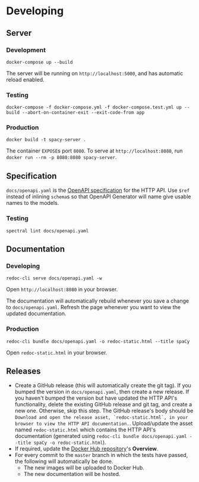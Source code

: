 # Developing

## Server

### Development

```
docker-compose up --build
```

The server will be running on `http://localhost:5000`, and has automatic reload enabled.

### Testing

```
docker-compose -f docker-compose.yml -f docker-compose.test.yml up --build --abort-on-container-exit --exit-code-from app
```

### Production

```
docker build -t spacy-server .
```

The container `EXPOSE`s port `8080`. To serve at `http://localhost:8080`, run `docker run --rm -p 8080:8080 spacy-server`.

## Specification

`docs/openapi.yaml` is the [OpenAPI specification](https://swagger.io/specification/) for the HTTP API. Use `$ref` instead of inlining `schema`s so that OpenAPI Generator will name give usable names to the models.

### Testing

`spectral lint docs/openapi.yaml`

## Documentation

### Developing

`redoc-cli serve docs/openapi.yaml -w`

Open `http://localhost:8080` in your browser. 

The documentation will automatically rebuild whenever you save a change to `docs/openapi.yaml`. Refresh the page whenever you want to view the updated documentation.

### Production

`redoc-cli bundle docs/openapi.yaml -o redoc-static.html --title spaCy`

Open `redoc-static.html` in your browser.

## Releases

- Create a GitHub release (this will automatically create the git tag). If you bumped the version in `docs/openapi.yaml`, then create a new release. If you haven't bumped the version but have updated the HTTP API's functionality, delete the existing GitHub release and git tag, and create a new one. Otherwise, skip this step. The GitHub release's body should be ```Download and open the release asset, `redoc-static.html`, in your browser to view the HTTP API documentation.```. Upload/update the asset named `redoc-static.html` which contains the HTTP API's documentation (generated using `redoc-cli bundle docs/openapi.yaml --title spaCy -o redoc-static.html`).
- If required, update the [Docker Hub repository](https://hub.docker.com/r/neelkamath/spacy-server)'s **Overview**.
- For every commit to the `master` branch in which the tests have passed, the following will automatically be done.
    - The new images will be uploaded to Docker Hub.
    - The new documentation will be hosted.